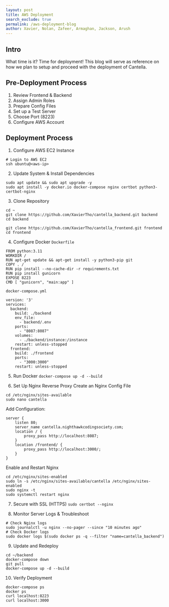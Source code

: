 ```yaml
---
layout: post
title: AWS Deployment
search_exclude: true
permalink: /aws-deployment-blog
author: Xavier, Nolan, Zafeer, Armaghan, Jackson, Arush
---
```


## Intro

What time is it? Time for deployment! This blog will serve as reference on how we plan to setup and proceed with the deployment of Cantella.

## Pre-Deployment Process
1. Review Frontend & Backend
2. Assign Admin Roles
3. Prepare Config Files
4. Set up a Test Server 
5. Choose Port (8223)
6. Configure AWS Account

## Deployment Process
1. Configure AWS EC2 Instance
```
# Login to AWS EC2
ssh ubuntu@<aws-ip>
```

2. Update System & Install Dependencies
```
sudo apt update && sudo apt upgrade -y
sudo apt install -y docker.io docker-compose nginx certbot python3-certbot-nginx
```

3. Clone Repository
```
cd ~
git clone https://github.com/XavierTho/cantella_backend.git backend
cd backend
```

```
git clone https://github.com/XavierTho/cantella_frontend.git frontend
cd frontend
```

4. Configure Docker
`Dockerfile`
```
FROM python:3.11
WORKDIR /
RUN apt-get update && apt-get install -y python3-pip git
COPY . /
RUN pip install --no-cache-dir -r requirements.txt
RUN pip install gunicorn
EXPOSE 8223
CMD [ "gunicorn", "main:app" ]
```

`docker-compose.yml`
```
version: '3'
services:
  backend:
    build: ./backend
    env_file:
      - backend/.env
    ports:
      - "8087:8087"
    volumes:
      - ./backend/instance:/instance
    restart: unless-stopped
  frontend:
    build: ./frontend
    ports:
      - "3000:3000"
    restart: unless-stopped
```

5. Run Docker
`docker-compose up -d --build`

6. Set Up Nginx Reverse Proxy
Create an Nginx Config File
```
cd /etc/nginx/sites-available
sudo nano cantella
```

Add Configuration:
```
server {
    listen 80;
    server_name cantella.nighthawkcodingsociety.com;
    location / {
        proxy_pass http://localhost:8087;
    }
    location /frontend/ {
        proxy_pass http://localhost:3000/;
    }
}
```
Enable and Restart Nginx
```
cd /etc/nginx/sites-enabled
sudo ln -s /etc/nginx/sites-available/cantella /etc/nginx/sites-enabled
sudo nginx -t
sudo systemctl restart nginx
```

7. Secure with SSL (HTTPS)
`sudo certbot --nginx`

8. Monitor Server Logs & Troubleshoot
```
# Check Nginx logs
sudo journalctl -u nginx --no-pager --since "10 minutes ago"
# Check Docker logs
sudo docker logs $(sudo docker ps -q --filter "name=cantella_backend")
```

9. Update and Redeploy
```
cd ~/backend
docker-compose down
git pull
docker-compose up -d --build
```

10. Verify Deployment
```
docker-compose ps
docker ps
curl localhost:8223
curl localhost:3000
```